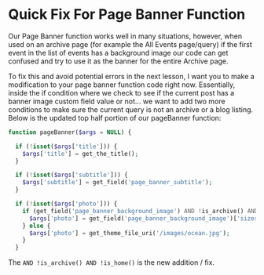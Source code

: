 # Quick Fix For Page Banner Function

Our Page Banner function works well in many situations, however, when used on an archive page (for example the All Events page/query) if the first event in the list of events has a background image our code can get confused and try to use it as the banner for the entire Archive page.

To fix this and avoid potential errors in the next lesson, I want you to make a modification to your page banner function code right now. Essentially, inside the if condition where we check to see if the current post has a banner image custom field value or not... we want to add two more conditions to make sure the current query is not an archive or a blog listing. Below is the updated top half portion of our pageBanner function:

```php
function pageBanner($args = NULL) {

  if (!isset($args['title'])) {
    $args['title'] = get_the_title();
  }

  if (!isset($args['subtitle'])) {
    $args['subtitle'] = get_field('page_banner_subtitle');
  }

  if (!isset($args['photo'])) {
    if (get_field('page_banner_background_image') AND !is_archive() AND !is_home() ) {
      $args['photo'] = get_field('page_banner_background_image')['sizes']['pageBanner'];
    } else {
      $args['photo'] = get_theme_file_uri('/images/ocean.jpg');
    }
  }
```

The `AND !is_archive() AND !is_home()` is the new addition / fix.
